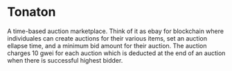 # Tonaton
A time-based auction marketplace. Think of it as ebay for blockchain where individuales
can create auctions for their various items, set an auction ellapse time, and a minimum bid amount 
for their auction. 
The auction charges 10 gwei for each auction which is deducted at the end of an auction when 
there is successful highest bidder.
